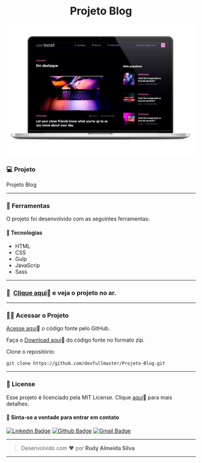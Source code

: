 <h1 align="center" id="topo">Projeto Blog</h1>

<div align="center">
<img width='600px' src="./img/mockup-blog9.png" width="35px"/>
</div>


### 💻 Projeto

Projeto Blog

---

### 🔧 Ferramentas

O projeto foi desenvolvido com as seguintes ferramentas:

#### 🧪 Tecnologias

- HTML
- CSS
- Gulp
- JavaScrip
- Sass

---

### 🚀 ​ [Clique aqui](https://projeto-blog-nine.vercel.app/)🔗 e veja o projeto no ar.

---

### ​👷‍♂️​ Acessar o Projeto

<a href=https://github.com/devfullmaster/Projeto-Blog/tree/main>Acesse aqui</a>🔗 o código fonte pelo GitHub.

Faça o <a href="https://github.com/devfullmaster/Projeto-Blog/archive/refs/heads/main.zip">Download aqui</a>🔗 do código fonte no formato zip.

Clone o repositório:

```
git clone https://github.com/devfullmaster/Projeto-Blog.git
```

---

### 📝 License

Esse projeto é licenciado pela MIT License. Clique [aqui](https://pt.wikipedia.org/wiki/Licen%C3%A7a_MIT)🔗 para mais detalhes.


#### 💬 Sinta-se a vontade para entrar em contato

[![Linkedin Badge](https://img.shields.io/badge/LinkedIn-0077B5?style=for-the-badge&logo=linkedin&logoColor=white)](https://www.linkedin.com/in/devfullmaster/ ) [![Github Badge](https://img.shields.io/badge/GitHub-100000?style=for-the-badge&logo=github&logoColor=white)](https://github.com/devfullmaster) [![Gmail Badge](https://img.shields.io/badge/Gmail-D14836?style=for-the-badge&logo=gmail&logoColor=white)](mailto:contato@devfullmaster.dev)

---

> Desenvolvido com ❤️ por **Rudy Almeida Silva**

---